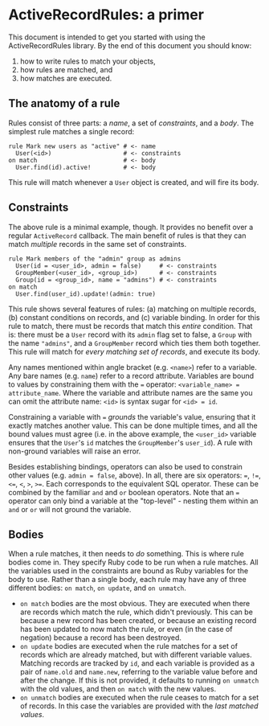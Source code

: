 # ActiveRecordRules: a primer

This document is intended to get you started with using the ActiveRecordRules library. By the end of this document you should know:
 1. how to write rules to match your objects,
 2. how rules are matched, and
 3. how matches are executed.

## The anatomy of a rule

Rules consist of three parts: a _name_, a set of _constraints_, and a _body_. The simplest rule matches a single record:

```
rule Mark new users as "active" # <- name
  User(<id>)                    # <- constraints
on match                        # <- body
  User.find(id).active!         # <- body
```

This rule will match whenever a `User` object is created, and will fire its body.

## Constraints

The above rule is a minimal example, though. It provides no benefit over a regular `ActiveRecord` callback. The main benefit of rules is that they can match _multiple_ records in the same set of constraints.

```
rule Mark members of the "admin" group as admins
  User(id = <user_id>, admin = false)     # <- constraints
  GroupMember(<user_id>, <group_id>)      # <- constraints
  Group(id = <group_id>, name = "admins") # <- constraints
on match
  User.find(user_id).update!(admin: true)
```

This rule shows several features of rules: (a) matching on multiple records, (b) constant conditions on records, and (c) variable binding. In order for this rule to match, there must be records that match this _entire_ condition. That is: there must be a `User` record with its `admin` flag set to false, a `Group` with the name `"admins"`, and a `GroupMember` record which ties them both together. This rule will match for _every matching set of records_, and execute its body.

Any names mentioned within angle bracket (e.g. `<name>`) refer to a variable. Any bare names (e.g. `name`) refer to a record attribute. Variables are bound to values by constraining them with the `=` operator: `<variable_name> = attribute_name`. Where the variable and attribute names are the same you can omit the attribute name: `<id>` is syntax sugar for `<id> = id`.

Constraining a variable with `=` _grounds_ the variable's value, ensuring that it exactly matches another value. This can be done multiple times, and all the bound values must agree (i.e. in the above example, the `<user_id>` variable ensures that the `User`'s `id` matches the `GroupMember`'s `user_id`). A rule with non-ground variables will raise an error.

Besides establishing bindings, operators can also be used to constrain other values (e.g. `admin = false`, above). In all, there are six operators: `=`, `!=`, `<=`, `<`, `>`, `>=`. Each corresponds to the equivalent SQL operator. These can be combined by the familiar `and` and `or` boolean operators. Note that an `=` operator can only bind a variable at the "top-level" - nesting them within an `and` or `or` will not ground the variable.

## Bodies

When a rule matches, it then needs to _do_ something. This is where rule bodies come in. They specify Ruby code to be run when a rule matches. All the variables used in the constraints are bound as Ruby variables for the body to use. Rather than a single body, each rule may have any of three different bodies: `on match`, `on update`, and `on unmatch`.

- `on match` bodies are the most obvious. They are executed when there are records which match the rule, which didn't previously. This can be because a new record has been created, or because an existing record has been updated to now match the rule, or even (in the case of negation) because a record has been destroyed.
- `on update` bodies are executed when the rule matches for a set of records which are already matched, but with different variable values. Matching records are tracked by `id`, and each variable is provided as a pair of `name.old` and `name.new`, referring to the variable value before and after the change. If this is not provided, it defaults to running `on unmatch` with the old values, and then `on match` with the new values.
- `on unmatch` bodies are executed when the rule ceases to match for a set of records. In this case the variables are provided with the _last matched values_.
